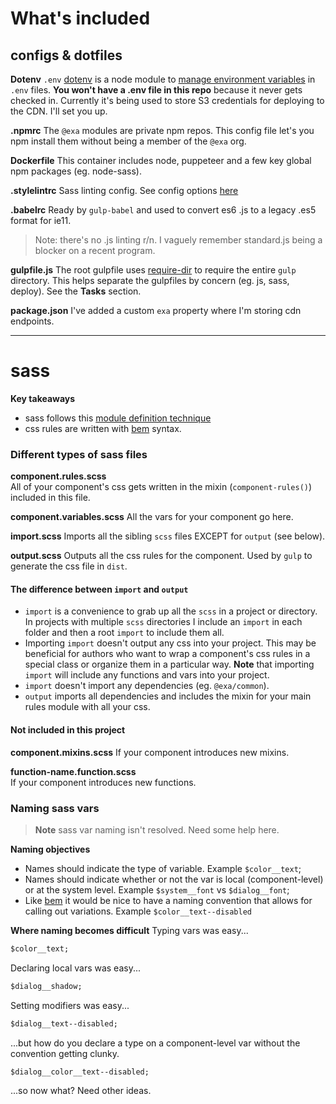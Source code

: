 # What's included

## configs &amp; dotfiles

**Dotenv**
`.env`
[dotenv](https://www.npmjs.com/package/dotenv) is a node module to [manage environment variables](https://12factor.net/config) in `.env` files. **You won't have a .env file in this repo** because it never gets checked in. Currently it's being used to store S3 credentials for deploying to the CDN. I'll set you up.

**.npmrc**
The `@exa` modules are private npm repos. This config file let's you npm install them without being a member of the `@exa` org.

**Dockerfile**
This container includes node, puppeteer and a few key global npm packages (eg. node-sass).

**.stylelintrc**
Sass linting config. See config options [here](https://stylelint.io/)

**.babelrc**
Ready by `gulp-babel` and used to convert es6 .js to a legacy .es5 format for ie11.

> Note: there's no .js linting r/n. I vaguely remember standard.js being a blocker on a recent program.

**gulpfile.js**
The root gulpfile uses [require-dir](https://www.npmjs.com/package/require-dir) to require the entire `gulp` directory. This helps separate the gulpfiles by concern (eg. js, sass, deploy). See the **Tasks** section.

**package.json**
I've added a custom `exa` property where I'm storing cdn endpoints.

---

# sass

**Key takeaways**
* sass follows this [module definition technique](http://thesassway.com/intermediate/a-standard-module-definition-for-sass)
* css rules are written with [bem](http://getbem.com/introduction/) syntax.

### Different types of sass files

**component.rules.scss**  
All of your component's css gets written in the mixin (`component-rules()`) included in this file.

**component.variables.scss**
All the vars for your component go here.

**import.scss**
Imports all the sibling `scss` files EXCEPT for `output` (see below).

**output.scss**
Outputs all the css rules for the component. Used by `gulp` to generate the css file in `dist`.

#### The difference between `import` and `output`

* `import` is a convenience to grab up all the `scss` in a project or directory. In projects with multiple `scss` directories I include an `import` in each folder and then a root `import` to include them all.  
* Importing `import` doesn't output any css into your project. This may be beneficial for authors who want to wrap a component's css rules in a special class or organize them in a particular way. **Note** that importing `import` will include any functions and vars into your project.
* `import` doesn't import any dependencies (eg. `@exa/common`).
* `output` imports all dependencies and includes the mixin for your main rules module with all your css.

#### Not included in this project
**component.mixins.scss**
If your component introduces new mixins.

**function-name.function.scss**  
If your component introduces new functions.

### Naming sass vars

> **Note** sass var naming isn't resolved. Need some help here.

**Naming objectives**
* Names should indicate the type of variable. Example `$color__text`;
* Names should indicate whether or not the var is local (component-level) or at the system level. Example `$system__font` vs `$dialog__font`;
* Like [bem](http://getbem.com/introduction/) it would be nice to have a naming convention that allows for calling out variations. Example `$color__text--disabled`

**Where naming becomes difficult**
Typing vars was easy...

```sass
$color__text;
```

Declaring local vars was easy...

```sass
$dialog__shadow;
```

Setting modifiers was easy...

```sass
$dialog__text--disabled;
```

...but how do you declare a type on a component-level var without the convention getting clunky.

```sass
$dialog__color__text--disabled;
```

...so now what? Need other ideas.
